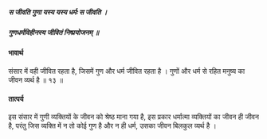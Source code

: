 ##### स जीवति गुणा यस्य यस्य धर्मः स जीवति ।
##### गुणधर्मविहीनस्य जीवितं निष्प्रयोजनम् ॥

#### भावार्थ

संसार में वही जीवित रहता है, जिसमें गुण और धर्म जीवित रहता है । गुणों और धर्म से रहित मनुष्य का जीवन व्यर्थ है ॥ १३ ॥

#### तात्पर्य

इस संसार में गुणी व्यक्तियों के जीवन को श्रेष्ठ माना गया है, इस प्रकार धर्मात्मा व्यक्तियों का जीवन ही जीवन है, परंतु जिस व्यक्ति में न तो कोई गुण है और न ही धर्म, उसका जीवन बिलकुल व्यर्थ है ।
